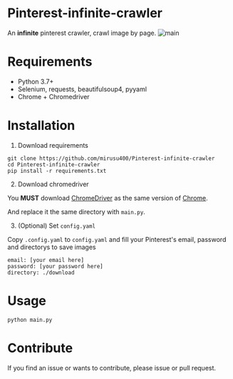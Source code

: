 # Pinterest-infinite-crawler
An **infinite** pinterest crawler, crawl image by page.
![main](https://raw.githubusercontent.com/mirusu400/Pinterest-crawler/main/docs/welcome.gif)

# Requirements
* Python 3.7+
* Selenium, requests, beautifulsoup4, pyyaml
* Chrome + Chromedriver

# Installation
1. Download requirements
```
git clone https://github.com/mirusu400/Pinterest-infinite-crawler
cd Pinterest-infinite-crawler
pip install -r requirements.txt
```

2. Download chromedriver

You **MUST** download [ChromeDriver](https://chromedriver.chromium.org/downloads) as the same version of [Chrome](chrome://settings/help).

And replace it the same directory with `main.py`.

3. (Optional) Set `config.yaml`

Copy `.config.yaml` to `config.yaml` and fill your Pinterest's email, password and directorys to save images
```
email: [your email here]
password: [your password here]
directory: ./download
```

# Usage
```
python main.py
```

# Contribute
If you find an issue or wants to contribute, please issue or pull request.
